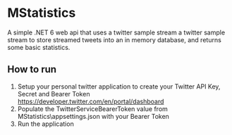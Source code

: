 # MStatistics
A simple .NET 6 web api that uses a twitter sample stream  a twitter sample stream to store streamed tweets into an in memory database, and returns some basic statistics.

## How to run
1. Setup your personal twitter application to create your Twitter API Key, Secret and Bearer Token https://developer.twitter.com/en/portal/dashboard
2. Populate the TwitterServiceBearerToken value from MStatistics\appsettings.json with your Bearer Token
2. Run the application
